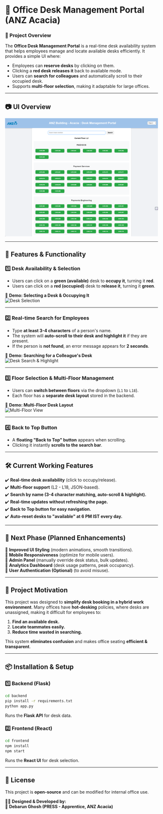 # 🏢 Office Desk Management Portal (ANZ Acacia)  

### **🌟 Project Overview**
The **Office Desk Management Portal** is a real-time desk availability system that helps employees manage and locate available desks efficiently. It provides a simple UI where:
- Employees can **reserve desks** by clicking on them.
- Clicking a **red desk releases it** back to available mode.
- Users can **search for colleagues** and automatically scroll to their occupied desk.
- Supports **multi-floor selection**, making it adaptable for large offices.

---

## **📷 UI Overview**
![Project UI Overview](picture\img-1.png)

---

## **🎥 Features & Functionality**
### **1️⃣ Desk Availability & Selection**  
- Users can click on a **green (available)** desk to **occupy it**, turning it **red**.
- Users can click on a **red (occupied)** desk to **release it**, turning it **green**.
  
🎥 **Demo: Selecting a Desk & Occupying It**  
![Desk Selection](picture\rec-2.gif)  

---

### **2️⃣ Real-time Search for Employees**  
- Type **at least 3-4 characters** of a person's name.
- The system will **auto-scroll to their desk and highlight it** if they are present.
- If the person is **not found**, an error message appears for **2 seconds**.

🎥 **Demo: Searching for a Colleague's Desk**  
![Desk Search & Highlight](picture\rec-3.gif)  

---

### **3️⃣ Floor Selection & Multi-Floor Management**  
- Users can **switch between floors** via the dropdown (`L1` to `L18`).
- Each floor has a **separate desk layout** stored in the backend.

🎥 **Demo: Multi-Floor Desk Layout**  
![Multi-Floor View](picture\rec-1.gif)  

---

### **4️⃣ Back to Top Button**
- A **floating "Back to Top" button** appears when scrolling.
- Clicking it instantly **scrolls to the search bar**.

---

## **🛠️ Current Working Features**
✔️ **Real-time desk availability** (click to occupy/release).  
✔️ **Multi-floor support** (L2 - L18, JSON-based).  
✔️ **Search by name (3-4 character matching, auto-scroll & highlight).**  
✔️ **Real-time updates without refreshing the page.**  
✔️ **Back to Top button for easy navigation.**  
✔️ **Auto-reset desks to "available" at 6 PM IST every day.**  

---

## **🚀 Next Phase (Planned Enhancements)**
🔹 **Improved UI Styling** (modern animations, smooth transitions).  
🔹 **Mobile Responsiveness** (optimize for mobile users).  
🔹 **Admin Panel** (manually override desk status, bulk updates).  
🔹 **Analytics Dashboard** (desk usage patterns, peak occupancy).  
🔹 **User Authentication (Optional)** (to avoid misuse).  

---

## **🎯 Project Motivation**
This project was designed to **simplify desk booking in a hybrid work environment**. Many offices have **hot-desking** policies, where desks are unassigned, making it difficult for employees to:
1. **Find an available desk.**
2. **Locate teammates easily.**
3. **Reduce time wasted in searching.**  

This system **eliminates confusion** and makes office seating **efficient & transparent**.

---

## **📦 Installation & Setup**
### **1️⃣ Backend (Flask)**
```sh
cd backend
pip install -r requirements.txt
python app.py
```

Runs the **Flask API** for desk data.

### **2️⃣ Frontend (React)**
```sh
cd frontend
npm install
npm start
```

Runs the **React UI** for desk selection.

* * * * *

**📜 License**
--------------

This project is **open-source** and can be modified for internal office use.

👨‍💻 **Designed & Developed by:**\
📌 **Debarun Ghosh (PRESS - Apprentice, ANZ Acacia)**

